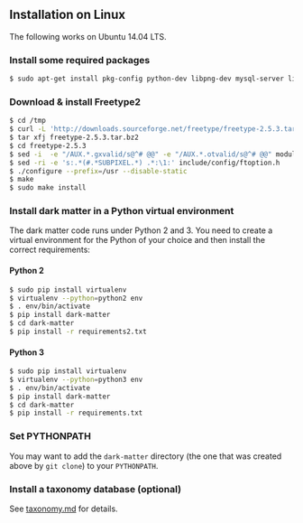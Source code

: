 ## Installation on Linux

The following works on Ubuntu 14.04 LTS.

### Install some required packages

```sh
$ sudo apt-get install pkg-config python-dev libpng-dev mysql-server libmysqlclient-dev pkg-config gcc
```

### Download & install Freetype2

```sh
$ cd /tmp
$ curl -L 'http://downloads.sourceforge.net/freetype/freetype-2.5.3.tar.bz2' > freetype-2.5.3.tar.bz2
$ tar xfj freetype-2.5.3.tar.bz2
$ cd freetype-2.5.3
$ sed -i  -e "/AUX.*.gxvalid/s@^# @@" -e "/AUX.*.otvalid/s@^# @@" modules.cfg
$ sed -ri -e 's:.*(#.*SUBPIXEL.*) .*:\1:' include/config/ftoption.h
$ ./configure --prefix=/usr --disable-static
$ make
$ sudo make install
```

### Install dark matter in a Python virtual environment

The dark matter code runs under Python 2 and 3. You need to create a
virtual environment for the Python of your choice and then install the
correct requirements:

#### Python 2

```sh
$ sudo pip install virtualenv
$ virtualenv --python=python2 env
$ . env/bin/activate
$ pip install dark-matter
$ cd dark-matter
$ pip install -r requirements2.txt
```

#### Python 3

```sh
$ sudo pip install virtualenv
$ virtualenv --python=python3 env
$ . env/bin/activate
$ pip install dark-matter
$ cd dark-matter
$ pip install -r requirements.txt
```

### Set PYTHONPATH

You may want to add the `dark-matter` directory (the one that was created
above by `git clone`) to your `PYTHONPATH`.

### Install a taxonomy database (optional)

See [taxonomy.md](taxonomy.md) for details.
